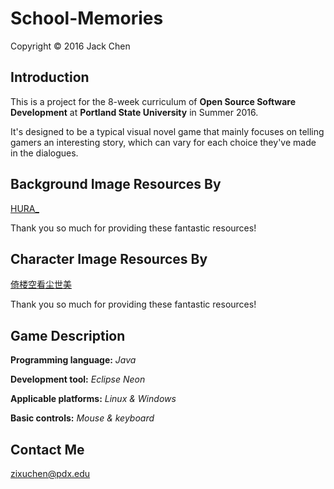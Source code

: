 School-Memories
===============
Copyright &copy; 2016 Jack Chen


## Introduction

This is a project for the 8-week curriculum of **Open Source Software Development** at **Portland State University** in Summer 2016.

It's designed to be a typical visual novel game that mainly focuses on telling gamers an interesting story, which can vary for each choice they've made in the dialogues.

## Background Image Resources By
[HURA_](http://bbs.66rpg.com/forum.php?mod=viewthread&tid=398844&extra=page%3D1%26orderby%3Dheats)

Thank you so much for providing these fantastic resources!


## Character Image Resources By
[倚楼空看尘世美](http://bbs.66rpg.com/home.php?mod=space&uid=17367864) 

Thank you so much for providing these fantastic resources!

## Game Description
**Programming language:** *Java*


**Development tool:** *Eclipse Neon*


**Applicable platforms:** *Linux & Windows*


**Basic controls:** *Mouse & keyboard*


## Contact Me
zixuchen@pdx.edu

                     
